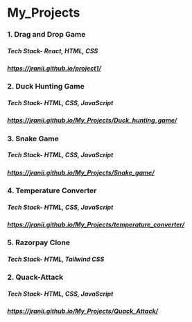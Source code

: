 # My_Projects

### 1. Drag and Drop Game
##### Tech Stack- React, HTML, CSS
##### https://jranii.github.io/project1/

### 2. Duck Hunting Game
##### Tech Stack- HTML, CSS, JavaScript 
##### https://jranii.github.io/My_Projects/Duck_hunting_game/

### 3. Snake Game
##### Tech Stack- HTML, CSS, JavaScript 
##### https://jranii.github.io/My_Projects/Snake_game/

### 4. Temperature Converter
##### Tech Stack- HTML, CSS, JavaScript 
##### https://jranii.github.io/My_Projects/temperature_converter/

### 5. Razorpay Clone
##### Tech Stack- HTML, Tailwind CSS

### 2. Quack-Attack
##### Tech Stack- HTML, CSS, JavaScript 
##### https://jranii.github.io/My_Projects/Quack_Attack/
